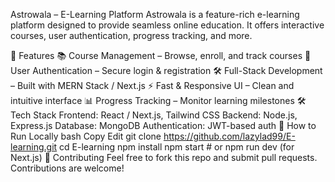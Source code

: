Astrowala – E-Learning Platform
Astrowala is a feature-rich e-learning platform designed to provide seamless online education. It offers interactive courses, user authentication, progress tracking, and more.

🚀 Features
📚 Course Management – Browse, enroll, and track courses
🔑 User Authentication – Secure login & registration
🛠 Full-Stack Development – Built with MERN Stack / Next.js
⚡ Fast & Responsive UI – Clean and intuitive interface
📊 Progress Tracking – Monitor learning milestones
🛠 Tech Stack
Frontend: React / Next.js, Tailwind CSS
Backend: Node.js, Express.js
Database: MongoDB
Authentication: JWT-based auth
🎯 How to Run Locally
bash
Copy
Edit
git clone https://github.com/lazylad99/E-learning.git
cd E-learning
npm install
npm start  # or npm run dev (for Next.js)
📌 Contributing
Feel free to fork this repo and submit pull requests. Contributions are welcome!
